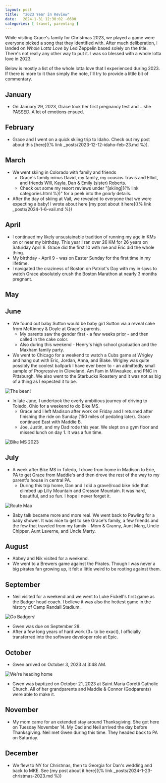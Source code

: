 ```yaml
---
layout: post
title:  "2023 Year in Review"
date:   2024-1-31 12:30:02 -0600
categories: [ travel, parenting ]
---
```


While visiting Grace's family for Christmas 2023,
we played a game were everyone picked a song that
they identified with. After much deliberation,
I landed on *Whole Lotta Love* by Led Zeppelin based
solely on the title. There's not really any other way 
to put it. I was so blessed with a whole lotta love 
in 2023. 

Below is mostly a list of the whole lotta love that 
I experienced during 2023. If there is more to it 
than simply the note, I'll try to provide a little bit of 
commentary.

## January
* On January 29, 2023, Grace took her first pregnancy test
and ...she PASSED. A lot of emotions ensued.

## February
* Grace and I went on a quick skiing trip to Idaho. Check
out my post about this [here]({% link _posts/2023-12-12-idaho-feb-23.md %}). 

## March
* We went skiing in Colorado with family and friends
   * Grace's family minus David, my family, my cousins 
   Travis and Elliot, and friends Will, Kayla, Dan & 
   Emily (sister) Roberts.
   * Check out some my resort reviews under "[skiing]({% link categories.html %})" for a 
   peek into the *gnarly* details.
* After the day of skiing at Vail, we revealed to everyone that
   we were expecting a baby! I wrote about here [my post about it here]({% link _posts/2024-1-6-vail.md %})

## April
* I continued my likely unsustainable tradition of running
my age in KMs on or near my birthday. This year I ran
over 26 KM for 26 years on Saturday April 8. Grace did the 
first 10 with me and Eric did the whole thing.
* My birthday - April 9 - was on Easter Sunday for the first time
in my lifetime.
* I navigated the craziness of Boston on Patriot's Day with my
in-laws to watch Grace absolutely crush the Boston Marathon
at nearly 3 months pregnant.

## May

## June
* We found out baby Sutton would be baby girl Sutton
via a reveal cake from McKinney & Doyle at Grace's
parents.
   * My parents saw the gender first - a few weeks 
   prior - and then called in the cake color. 
   * Also during this weekend - Henry's high school
   graduation and the Maxham family party.
* We went to Chicago for a weekend to watch a Cubs
game at Wrigley and hang out with Eric, Jordan, 
Anna, and Blake. Wrigley was quite 
possibly the coolest ballpark I have ever been to - an
admittedly small sample of Progressive in Cleveland, Am 
Fam in Milwaukee, and PNC in Pittsburgh. We also went
to the Starbucks Roastery and it was
not as big of a thing as I expected it to be.

![The bean!](/assets/images/chicagoBean2023.jpg)

* In late June, I undertook the overly ambitious 
journey of driving to Toledo, Ohio for a weekend
to do Bike MS. 
   * Grace and I left Madison after work on Friday
   and I returned after finishing the ride on 
   Sunday (150 miles of pedaling later). Grace continued
   East with Maddie B.
   * Joe, Justin, and my Dad rode this year. We slept on 
   a gym floor and missed lunch on day 1. It was a fun 
   time.
   
![Bike MS 2023](/assets/images/bikeMs2023.jpg)

## July
* A week after Bike MS in Toledo, I drove from home in 
Madison to Erie, PA to get Grace from Maddie's and then 
drove the rest of the way to my parent's house in 
central PA. 
   * During this trip home, Dan and I did a 
    gravel/road bike ride that climbed up Lilly Mountain
    and Cresson Mountain. It was hard, beautiful, and
    so fun. I hope I never forget it.

![Route Map](/assets/images/lillyAndCressonMountainRideJuly2023.png)

* Baby talk became more and more real. We went back to 
Pawling for a baby shower. It was nice to get to see
Grace's family, a few friends and the few that traveled 
from my family - Mom & Granny, Aunt Marg, Uncle Chipper,
Aunt Laverne, and Uncle Marty.

## August
* Abbey and Nik visited for a weekend.
* We went to a Brewers game against the Pirates. Though
I was never a big pirates fan growing up, it felt
a little weird to be rooting against them.

## September
* Neil visited for a weekend and we went to Luke 
Fickell's first game as the Badger head coach. I 
believe it was also the hottest game in the history
of Camp Randall Stadium. 

![Go Badgers!](/assets/images/badgersHomeOpener2023.jpg)

* Gwen was due on September 28.  
* After a few long years of hard work (3+ to
be exact), I officially
transferred into the software developer role at Epic.

## October
* Gwen arrived on October 3, 2023 at 3:48 AM. 

![We're heading home](/assets/images/gwenLeavingHospitalOct2023.jpg)

* Gwen was baptized on October 21, 2023 at Saint
Maria Goretti Catholic Church. All of her grandparents
and Maddie & Connor (Godparents) were able to make it.

## November
* My mom came for an extended stay around Thanksgiving. 
She got here on Tuesday November 14. My Dad and Neil 
arrived the day before Thanksgiving. Neil met Gwen during
this time. They headed back to PA on Saturday.

## December
* We flew to NY for Christmas, then to Georgia for Dan's
wedding and back to MKE. See [my post about it here]({% link _posts/2024-1-23-christmas-2023.md %})